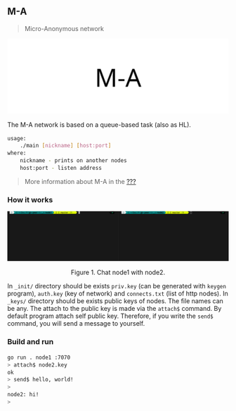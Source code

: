 ## M-A

> Micro-Anonymous network

<img src="../../images/ma_logo.png" alt="ma_logo.png"/>

The M-A network is based on a queue-based task (also as HL).

```bash
usage: 
    ./main [nickname] [host:port]
where:
    nickname - prints on another nodes
    host:port - listen address
```

> More information about M-A in the [???](??? "Habr M-A")

### How it works

<p align="center"><img src="../../examples/images/ma_chat.gif" alt="ma_chat.gif"/></p>
<p align="center">Figure 1. Chat node1 with node2.</p>

In `_init/` directory should be exists `priv.key` (can be generated with `keygen` program), `auth.key` (key of network) and `connects.txt` (list of http nodes).
In `_keys/` directory should be exists public keys of nodes. The file names can be any. The attach to the public key is made via the `attach$` command.
By default program attach self public key. Therefore, if you write the `send$` command, you will send a message to yourself.

### Build and run

```bash
go run . node1 :7070
> attach$ node2.key
ok
> send$ hello, world!
> 
node2: hi!
>
```
